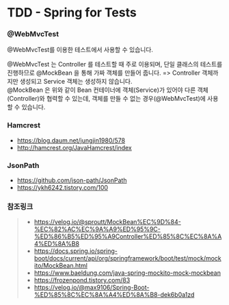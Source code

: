 # TDD - Spring for Tests

### @WebMvcTest

@WebMvcTest를 이용한 테스트에서 사용할 수 있습니다.  

@WebMvcTest 는 Controller 를 테스트할 때 주로 이용되며, 단일 클래스의 테스트를 진행하므로 @MockBean 을 통해 
가짜 객체를 만들어 줍니다. => Controller 객체까지만 생성되고 Service 객체는 생성하지 않습니다.  
@MockBean 은 위와 같이 Bean 컨테이너에 객체(Service)가 있어야 다른 객체(Controller)와 협력할 수 있는데, 
객체를 만들 수 없는 경우(@WebMvcTest)에 사용할 수 있습니다.


### Hamcrest

- https://blog.daum.net/jungjin1980/578
- http://hamcrest.org/JavaHamcrest/index

### JsonPath 

- https://github.com/json-path/JsonPath 
- https://ykh6242.tistory.com/100

### 참조링크 

> - https://velog.io/@sproutt/MockBean%EC%9D%84-%EC%82%AC%EC%9A%A9%ED%95%9C-%ED%86%B5%ED%95%A9Controller%ED%85%8C%EC%8A%A4%ED%8A%B8  
> - https://docs.spring.io/spring-boot/docs/current/api/org/springframework/boot/test/mock/mockito/MockBean.html    
> - https://www.baeldung.com/java-spring-mockito-mock-mockbean
> - https://frozenpond.tistory.com/83  
> - https://velog.io/@max9106/Spring-Boot-%ED%85%8C%EC%8A%A4%ED%8A%B8-dek6b0a1zd    